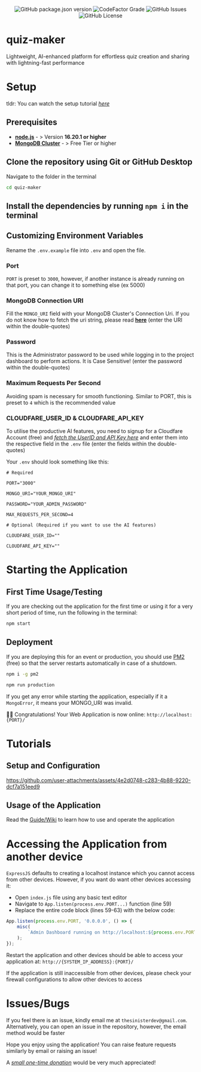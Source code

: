 <div align="center">
  <p>
    <img alt="GitHub package.json version" src="https://img.shields.io/github/package-json/v/SinisterDeveloper/quiz-maker?style=plastic&label=Version&logo=github">
    <img alt="CodeFactor Grade" src="https://img.shields.io/codefactor/grade/github/SinisterDeveloper/quiz-maker?style=plastic&logo=codefactor">
    <img alt="GitHub Issues" src="https://img.shields.io/github/issues/SinisterDeveloper/quiz-maker?style=plastic&logo=github&label=Issues&color=blue">
    <img alt="GitHub License" src="https://img.shields.io/github/license/SinisterDeveloper/quiz-maker?style=plastic&label=License&color=blue">
  </p>
</div>

# quiz-maker

Lightweight, AI-enhanced platform for effortless quiz creation and sharing with lightning-fast performance

# Setup

tldr: 
You can watch the setup tutorial [_here_](https://github.com/SinisterDeveloper/quiz-maker?tab=readme-ov-file#setup-and-configuration)

## Prerequisites

* **[node.js](https://nodejs.org/en/)** - > Version **16.20.1 or higher**
* **[MongoDB Cluster](https://www.mongodb.com/)** - > Free Tier or higher

## Clone the repository using Git or GitHub Desktop

Navigate to the folder in the terminal

```bash
cd quiz-maker
```

## Install the dependencies by running `npm i` in the terminal

## Customizing Environment Variables

Rename the `.env.example` file into `.env` and open the file.

### Port

`PORT` is preset to `3000`, however, if another instance is already running on that port, you can change it to something else (ex 5000)

### MongoDB Connection URI

Fill the `MONGO_URI` field with your MongoDB Cluster's Connection Uri. If you do not know how to fetch the uri string, please read **[here](https://docs.mongodb.com/guides/cloud/connectionstring/)**
(enter the URI within the double-quotes)

### Password

This is the Administrator password to be used while logging in to the project dashboard to perform actions. It is Case Sensitive!
(enter the password within the double-quotes)

### Maximum Requests Per Second

Avoiding spam is necessary for smooth functioning. Similar to PORT, this is preset to `4` which is the recommended value

### CLOUDFARE_USER_ID & CLOUDFARE_API_KEY

To utilise the productive AI features, you need to signup for a Cloudfare Account (free) and [_fetch the UserID and API Key here_](https://developers.cloudflare.com/workers-ai/get-started/rest-api/#1-get-api-token-and-account-id) and enter them into the respective field in the `.env` file
(enter the fields within the double-quotes)

Your `.env` should look something like this:

```env
# Required

PORT="3000"

MONGO_URI="YOUR_MONGO_URI"

PASSWORD="YOUR_ADMIN_PASSWORD"

MAX_REQUESTS_PER_SECOND=4

# Optional (Required if you want to use the AI features)

CLOUDFARE_USER_ID=""

CLOUDFARE_API_KEY=""
```

# Starting the Application

## First Time Usage/Testing

If you are checking out the application for the first time or using it for a very short period of time, run the following in the terminal:

```bash
npm start
```

## Deployment

If you are deploying this for an event or production, you should use [PM2](https://pm2.io/) (free) so that the server restarts automatically in case of a shutdown.

```bash
npm i -g pm2

npm run production
```

If you get any error while starting the application, especially if it a `MongoError`, it means your MONGO_URI was invalid.

🎉🎉 Congratulations! Your Web Application is now online: `http://localhost:{PORT}/`

# Tutorials

## Setup and Configuration

https://github.com/user-attachments/assets/4e2d0748-c283-4b88-9220-dcf7a151eed9

## Usage of the Application

Read the [Guide/Wiki](https://github.com/SinisterDeveloper/quiz-maker/wiki) to learn how to use and operate the application

# Accessing the Application from another device

`ExpressJS` defaults to creating a localhost instance which you cannot access from other devices. However, if you want do want other devices accessing it:

* Open `index.js` file using any basic text editor
* Navigate to `App.listen(process.env.PORT...)` function (line 59)
* Replace the entire code block (lines 59-63) with the below code:

```javascript
App.listen(process.env.PORT, '0.0.0.0', () => {
	misc(
		`Admin Dashboard running on http://localhost:${process.env.PORT}/dashboard`,
	);
});
```

Restart the application and other devices should be able to access your application at: `http://{SYSTEM_IP_ADDRESS}:{PORT}/`

If the application is still inaccessible from other devices, please check your firewall configurations to allow other devices to access

# Issues/Bugs

If you feel there is an issue, kindly email me at `thesinisterdev@gmail.com`. Alternatively, you can open an issue in the repository, however, the email method would be faster

Hope you enjoy using the application! You can raise feature requests similarly by email or raising an issue!

A [_small one-time donation_](https://buymeacoffee.com/sinisterdeveloper) would be very much appreciated!



